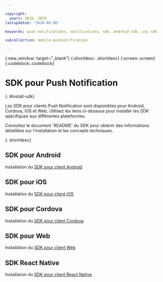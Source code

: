 ```yaml
---

copyright:
  years: 2018, 2019
lastupdated: "2019-06-06"

keywords: push notifications, notifications, sdk, android sdk, ios sdk, cordova sdk, web sdk, react native sdk

subcollection: mobile-pushnotification

---
```


{:new_window: target="_blank"}
{:shortdesc: .shortdesc}
{:screen:.screen}
{:codeblock:.codeblock}

# SDK pour Push Notification
{: #install-sdk}

Les SDK pour clients Push Notification sont disponibles pour Android, Cordova, iOS et Web. Utilisez les liens ci-dessous pour installer les SDK spécifiques aux différentes plateformes.

Consultez le document 'README' du SDK pour obtenir des informations détaillées sur l'installation et les concepts techniques.

{: shortdesc}

## SDK pour Android
Installation du [SDK pour client Android](https://github.com/ibm-bluemix-mobile-services/bms-clientsdk-android-push)

## SDK pour iOS
Installation du [SDK pour client iOS](https://github.com/ibm-bluemix-mobile-services/bms-clientsdk-swift-push)

## SDK pour Cordova
Installation du [SDK pour client Cordova](https://github.com/ibm-bluemix-mobile-services/bms-clientsdk-cordova-plugin-push)

## SDK pour Web
Installation du [SDK pour client Web](https://github.com/ibm-bluemix-mobile-services/bms-clientsdk-javascript-webpush)

## SDK React Native
Installation du [SDK pour client React Native](https://github.com/ibm-bluemix-mobile-services/bms-push-react-native)
   
